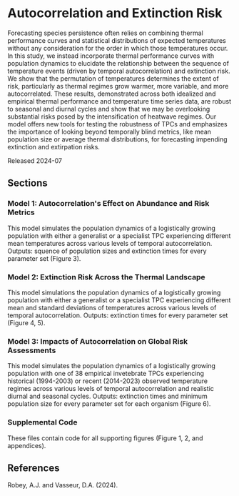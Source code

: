 # Autocorrelation and Extinction Risk
Forecasting species persistence often relies on combining thermal performance curves and statistical distributions of expected temperatures without any consideration for the order in which those temperatures occur. In this study, we instead incorporate thermal performance curves with population dynamics to elucidate the relationship between the sequence of temperature events (driven by temporal autocorrelation) and extinction risk. We show that the permutation of temperatures determines the extent of risk, particularly as thermal regimes grow warmer, more variable, and more autocorrelated. These results, demonstrated across both idealized and empirical thermal performance and temperature time series data, are robust to seasonal and diurnal cycles and show that we may be overlooking substantial risks posed by the intensification of heatwave regimes. Our model offers new tools for testing the robustness of TPCs and emphasizes the importance of looking beyond temporally blind metrics, like mean population size or average thermal distributions, for forecasting impending extinction and extirpation risks.

Released 2024-07

## Sections

### Model 1: Autocorrelation's Effect on Abundance and Risk Metrics
This model simulates the population dynamics of a logistically growing population with either a generalist or a specialist TPC experiencing different mean temperatures across various levels of temporal autocorrelation. Outputs: squence of population sizes and extinction times for every parameter set (Figure 3).

### Model 2: Extinction Risk Across the Thermal Landscape
This model simulations the population dynamics of a logistically growing population with either a generalist or a specialist TPC experiencing different mean and standard deviations of temperatures across various levels of temporal autocorrelation. Outputs: extinction times for every parameter set (Figure 4, 5).

### Model 3: Impacts of Autocorrelation on Global Risk Assessments
This model simulates the population dynamics of a logistically growing population with one of 38 empirical invetebrate TPCs experiencing historical (1994-2003) or recent (2014-2023) observed temperature regimes across various levels of temporal autocorrelation and realistic diurnal and seasonal cycles. Outputs: extinction times and minimum population size for every parameter set for each organism (Figure 6).

### Supplemental Code
These files contain code for all supporting figures (Figure 1, 2, and appendices).

## References

Robey, A.J. and Vasseur, D.A. (2024).
